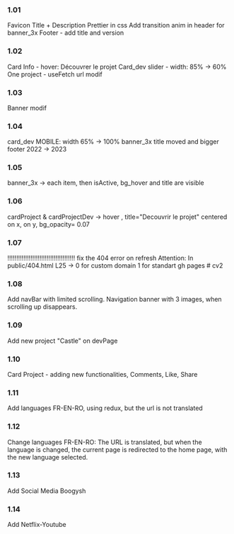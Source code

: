 ### 1.01

Favicon Title + Description Prettier in css Add transition anim in header for banner_3x Footer - add title and version

### 1.02

Card Info - hover: Découvrer le projet Card_dev slider - width: 85% -> 60% One project - useFetch url modif

### 1.03

Banner modif

### 1.04

card_dev MOBILE: width 65% -> 100% banner_3x title moved and bigger footer 2022 -> 2023

### 1.05

banner_3x -> each item, then isActive, bg_hover and title are visible

### 1.06

cardProject & cardProjectDev -> hover , title="Decouvrir le projet" centered on x, on y, bg_opacity= 0.07

### 1.07

!!!!!!!!!!!!!!!!!!!!!!!!!!!!!!!!!!!!!! fix the 404 error on refresh Attention: In public/404.html L25 -> 0 for custom domain 1 for standart gh pages # cv2

### 1.08

Add navBar with limited scrolling. Navigation banner with 3 images, when scrolling up disappears.

### 1.09

Add new project "Castle" on devPage

### 1.10

Card Project - adding new functionalities, Comments, Like, Share

### 1.11

Add languages FR-EN-RO, using redux, but the url is not translated

### 1.12

Change languages FR-EN-RO:
The URL is translated, but when the language is changed, the current page is redirected to the home page, with the new language selected.

### 1.13

Add Social Media Boogysh

### 1.14

Add Netflix-Youtube
